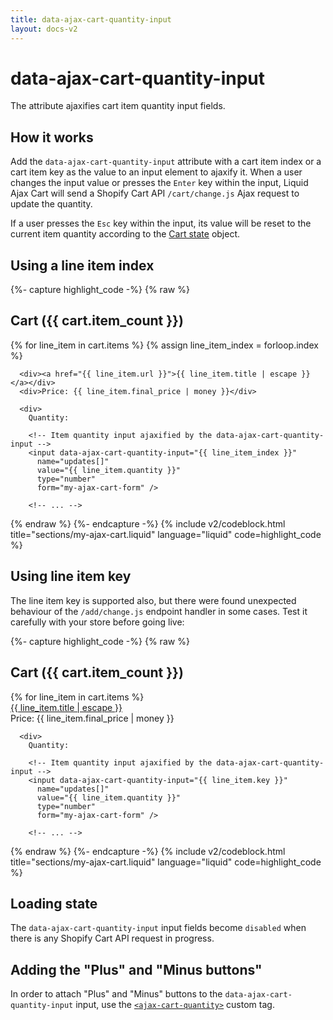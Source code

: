 ```yaml
---
title: data-ajax-cart-quantity-input
layout: docs-v2
---
```


# data-ajax-cart-quantity-input

<p class="lead" markdown="1">
The attribute ajaxifies cart item quantity input fields.
</p>

## How it works 

Add the `data-ajax-cart-quantity-input` attribute with a cart item index 
or a cart item key as the value to an input element to ajaxify it.
When a user changes the input value or presses the `Enter` key within the input, 
Liquid Ajax Cart will send a Shopify Cart API `/cart/change.js` Ajax request to update the quantity.

If a user presses the `Esc` key within the input, its value will be reset to the current item quantity 
according to the [Cart state](/v2/docs/cart-state/) object.

## Using a line item index

{%- capture highlight_code -%}
{% raw %}
<div class="my-cart" data-ajax-cart-section>
  <h2>Cart ({{ cart.item_count }})</h2>

  <div class="my-cart__items" data-ajax-cart-section-scroll>
    <!-- Loop through cart items -->
    {% for line_item in cart.items %}
      {% assign line_item_index = forloop.index %}

      <div><a href="{{ line_item.url }}">{{ line_item.title | escape }}</a></div>
      <div>Price: {{ line_item.final_price | money }}</div>

      <div>
        Quantity:

        <!-- Item quantity input ajaxified by the data-ajax-cart-quantity-input -->
        <input data-ajax-cart-quantity-input="{{ line_item_index }}"
          name="updates[]" 
          value="{{ line_item.quantity }}" 
          type="number" 
          form="my-ajax-cart-form" />

        <!-- ... -->
{% endraw %}
{%- endcapture -%}
{% include v2/codeblock.html title="sections/my-ajax-cart.liquid" language="liquid" code=highlight_code %}

## Using line item key

The line item key is supported also, but there were found unexpected behaviour of the `/add/change.js` endpoint handler in some cases. Test it carefully with your store before going live:

{%- capture highlight_code -%}
{% raw %}
<div class="my-cart" data-ajax-cart-section>
  <h2>Cart ({{ cart.item_count }})</h2>

  <div class="my-cart__items" data-ajax-cart-section-scroll>
    <!-- Loop through cart items -->
    {% for line_item in cart.items %}
      <div><a href="{{ line_item.url }}">{{ line_item.title | escape }}</a></div>
      <div>Price: {{ line_item.final_price | money }}</div>

      <div>
        Quantity:

        <!-- Item quantity input ajaxified by the data-ajax-cart-quantity-input -->
        <input data-ajax-cart-quantity-input="{{ line_item.key }}"
          name="updates[]" 
          value="{{ line_item.quantity }}" 
          type="number" 
          form="my-ajax-cart-form" />

        <!-- ... -->
{% endraw %}
{%- endcapture -%}
{% include v2/codeblock.html title="sections/my-ajax-cart.liquid" language="liquid" code=highlight_code %}

## Loading state

The `data-ajax-cart-quantity-input` input fields become `disabled` when there is any Shopify Cart API request in progress.

## Adding the "Plus" and "Minus buttons"

In order to attach "Plus" and "Minus" buttons to the `data-ajax-cart-quantity-input` input, 
use the [`<ajax-cart-quantity>`](/v2/docs/ajax-cart-quantity/) custom tag.
